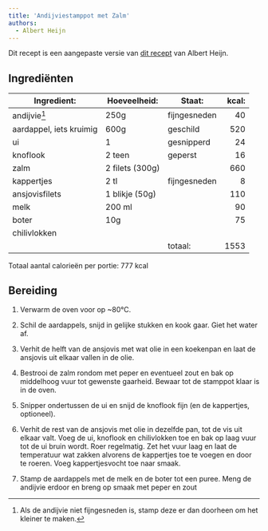 ```yaml
---
title: 'Andijviestamppot met Zalm'
authors:
  - Albert Heijn
---
```


Dit recept is een aangepaste versie van [dit recept](https://www.ah.nl/allerhande/recept/R-R1194541/andijviestamppot-met-zalm) van Albert Heijn.

## Ingrediënten

| Ingredient:             | Hoeveelheid:    | Staat:       | kcal: |
| ----------------------- | --------------- | ------------ | ----: |
| andijvie[^1]           | 250g            | fijngesneden |    40 |
| aardappel, iets kruimig | 600g            | geschild     |   520 |
| ui                      | 1               | gesnipperd   |    24 |
| knoflook                | 2 teen          | geperst      |    16 |
| zalm                    | 2 filets (300g) |              |   660 |
| kappertjes              | 2 tl            | fijngesneden |     8 |
| ansjovisfilets          | 1 blikje (50g)  |              |   110 |
| melk                    | 200 ml          |              |    90 |
| boter                   | 10g             |              |    75 |
| chilivlokken            |                 |              |       |
|                         |                 | totaal:      |  1553 |

[^1]: Als de andijvie niet fijngesneden is, stamp deze er dan doorheen om het kleiner te maken.

Totaal aantal calorieën per portie: 777 kcal

## Bereiding

1. Verwarm de oven voor op ~80°C.

1. Schil de aardappels, snijd in gelijke stukken en kook gaar. Giet het water af.

1. Verhit de helft van de ansjovis met wat olie in een koekenpan en laat de ansjovis uit elkaar vallen in de olie.

1. Bestrooi de zalm rondom met peper en eventueel zout en bak op middelhoog vuur tot gewenste gaarheid. Bewaar tot de stamppot klaar is in de oven.

1. Snipper ondertussen de ui en snijd de knoflook fijn (en de kappertjes, optioneel).

1. Verhit de rest van de ansjovis met olie in dezelfde pan, tot de vis uit elkaar valt. Voeg de ui, knoflook en chilivlokken toe en bak op laag vuur tot de ui bruin wordt. Roer regelmatig. Zet het vuur laag en laat de temperatuur wat zakken alvorens de kappertjes toe te voegen en door te roeren. Voeg kappertjesvocht toe naar smaak.

1. Stamp de aardappels met de melk en de boter tot een puree. Meng de andijvie erdoor en breng op smaak met peper en zout
